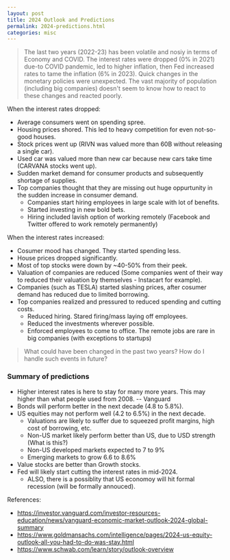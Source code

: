 ```yaml
---
layout: post
title: 2024 Outlook and Predictions
permalink: 2024-predictions.html
categories: misc
---
```


> The last two years (2022-23) has been volatile and nosiy in terms of Economy and COVID. The interest rates were dropped (0% in 2021) due-to COVID pandemic, led to higher inflation, then Fed increased rates to tame the inflation (6% in 2023).
Quick changes in the monetary policies were unexpected. The vast majority of population (including big companies) doesn't seem to know how to react to these changes and reacted poorly. 

When the interest rates dropped:
* Average consumers went on spending spree.
* Housing prices shored. This led to heavy competition for even not-so-good houses.
* Stock prices went up (RIVN was valued more than 60B without releasing a single car).
* Used car was valued more than new car because new cars take time (CARVANA stocks went up).
* Sudden market demand for consumer products and subsequently shortage of supplies. 
* Top companies thought that they are missing out huge oppurtunity in the sudden increase in consumer demand.
  * Companies start hiring employees in large scale with lot of benefits.
  * Started investing in new bold bets.
  * Hiring included lavish option of working remotely (Facebook and Twitter offered to work remotely permanently)

When the interest rates increased:
 * Cosumer mood has changed. They started spending less.
 * House prices dropped significantly.
 * Most of top stocks were down by ~40-50% from their peek.
 * Valuation of companies are reduced (Some companies went of their way to reduced their valuation by themselves - Instacart for example).
 * Companies (such as TESLA) started slashing prices, after cosumer demand has reduced due to limited borrowing.
 * Top companies realized and pressured to reduced spending and cutting costs.
   * Reduced hiring. Stared firing/mass laying off employees.
   * Reduced the investments wherever possible.
   * Enforced employees to come to office. The remote jobs are rare in big companies (with exceptions to startups)

> What could have been changed in the past two years? How do I handle such events in future?

### Summary of predictions
* Higher interest rates is here to stay for many more years. This may higher than what people used from 2008. -- Vanguard
* Bonds will perform better in the next decade (4.8 to 5.8%).
* US equities may not perform well (4.2 to 6.5%) in the next decade.
  * Valuations are likely to suffer due to squeezed profit margins, high cost of borrowing, etc.
  * Non-US market likely perform better than US, due to USD strength (What is this?)  
  * Non-US developed markets expected to 7 to 9%
  * Emerging markets to grow 6.6 to 8.6%
* Value stocks are better than Growth stocks.
* Fed will likely start cutting the interest rates in mid-2024.
  * ALSO, there is a possiblity that US economoy will hit formal recession (will be formally annouced). 

References: 
 * <https://investor.vanguard.com/investor-resources-education/news/vanguard-economic-market-outlook-2024-global-summary>
 * <https://www.goldmansachs.com/intelligence/pages/2024-us-equity-outlook-all-you-had-to-do-was-stay.html>
 * <https://www.schwab.com/learn/story/outlook-overview>

